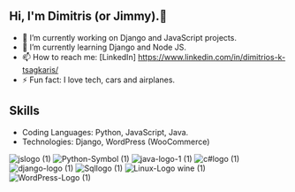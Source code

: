 ## Hi, I'm Dimitris (or Jimmy).👋

- 🔭 I’m currently working on Django and JavaScript projects.
- 🌱 I’m currently learning Django and Node JS.
- 📫 How to reach me: [LinkedIn] https://www.linkedin.com/in/dimitrios-k-tsagkaris/
- ⚡ Fun fact: I love tech, cars and airplanes.

## Skills

- Coding Languages: Python, JavaScript, Java.
- Technologies: Django, WordPress (WooCommerce)

![jslogo (1)](https://github.com/dimtsagk/dimtsagk/assets/49439009/47caf53e-8028-4cff-a45a-75b6dd7fcf2d)
![Python-Symbol (1)](https://github.com/dimtsagk/dimtsagk/assets/49439009/460c5bb8-d0aa-4dd6-991e-5b3e89b22882)
![java-logo-1 (1)](https://github.com/dimtsagk/dimtsagk/assets/49439009/ae525e43-8743-48d0-bedf-d86ded6d0b7c)
![c#logo (1)](https://github.com/dimtsagk/dimtsagk/assets/49439009/6cba32e9-4d8e-4d5b-9c7c-d3b94eeb1971)
![django-logo (1)](https://github.com/dimtsagk/dimtsagk/assets/49439009/36631011-6b99-4037-b9f8-793ea11370cb)
![Sqllogo (1)](https://github.com/dimtsagk/dimtsagk/assets/49439009/c2d0a33e-e1cb-495a-a78d-27f47ce6307a)
![Linux-Logo wine (1)](https://github.com/dimtsagk/dimtsagk/assets/49439009/b215772b-e18d-4301-be0c-b304d7fc0f5e)
![WordPress-Logo (1)](https://github.com/user-attachments/assets/c0e07b6b-f461-4143-ac77-d95b07745d43)
